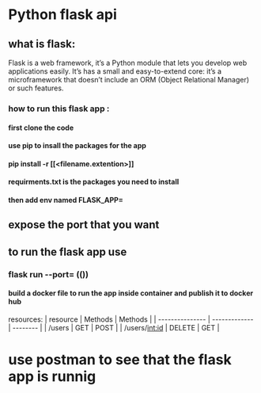 # Python flask api

## what is flask:
Flask is a web framework, it’s a Python module that lets you develop web applications easily. It’s has a small and easy-to-extend core: it’s a microframework that doesn’t include an ORM (Object Relational Manager) or such features.

### how to run this flask app :

#### first clone the code
#### use pip to insall the packages for the app 
#### pip install -r [[<filename.extention>]]
#### requirments.txt is the packages you need to install
#### then add env named FLASK_APP=<python file.py>

## expose the port that you want 
  
## to run the flask app use 
### flask run --port= ((<the exposed port>))

  
#### build a docker file to run the app inside container and publish it to docker hub 
  
  
  
resources:
| resource        | Methods       | Methods  |
| --------------- | ------------- | -------- |
| /users          | GET           | POST     |
| /users/<int:id> | DELETE        | GET      |
  
 # use postman to see that the flask app is runnig 
  
